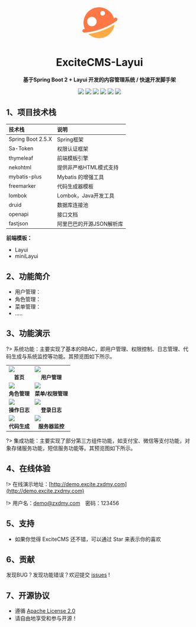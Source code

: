 <p align="center">
	<img alt="logo" src="/static/images/logo.png">
</p>
<h1 align="center" >ExciteCMS-Layui</h1>
<center><b>基于Spring Boot 2 + Layui 开发的内容管理系统 / 快速开发脚手架</b></center>
<p align="center">
	<a href="https://gitee.com/ExciteTeam/ExciteCMS-SpringBoot-Layui/stargazers" target="_blank">
        <img src="https://gitee.com/ExciteTeam/ExciteCMS-SpringBoot-Layui/badge/star.svg"></a>
    <a href="https://gitee.com/ExciteTeam/ExciteCMS-SpringBoot-Layui/members" target="_blank">
        <img src="https://gitee.com/ExciteTeam/ExciteCMS-SpringBoot-Layui/badge/fork.svg"></a>
	<a href="https://github.com/cxh1231/ExciteCMS-SpringBoot-Layui/stargazers" target="_blank">
        <img src="https://img.shields.io/github/stars/cxh1231/ExciteCMS-SpringBoot-Layui?style=flat-square&logo=GitHub"></a>
	<a href="https://github.com/cxh1231/ExciteCMS-SpringBoot-Layui/network/members" target="_blank">
        <img src="https://img.shields.io/github/forks/cxh1231/ExciteCMS-SpringBoot-Layui?style=flat-square&logo=GitHub"></a>
	<a href="https://gitee.com/ExciteTeam/ExciteCMS-SpringBoot-Layui" target="_blank">
        <img src="https://img.shields.io/badge/ExciteCMS%20Layui-1.0.0-brightgreen.svg"></a>
	<a href="https://gitee.com/ExciteTeam/ExciteCMS-SpringBoot-Layui/blob/master/LICENSE" target="_blank">
        <img src="https://img.shields.io/github/license/cxh1231/ExciteCMS-SpringBoot-Layui.svg?style=flat-square"></a>
</p>

## 1、项目技术栈

| 技术栈            | 说明                     |
| :---------------- | :----------------------- |
| Spring Boot 2.5.X | Spring框架               |
| Sa-Token          | 权限认证框架             |
| thymeleaf         | 前端模板引擎             |
| nekohtml          | 提供非严格HTML模式支持   |
| mybatis-plus      | Mybatis 的增强工具       |
| freemarker        | 代码生成器模板           |
| lombok            | Lombok，Java开发工具     |
| druid             | 数据库连接池             |
| openapi           | 接口文档                 |
| fastjson          | 阿里巴巴的开源JSON解析库 |

**前端模板：**

+ Layui
+ miniLayui

## 2、功能简介

+ 用户管理：
+ 角色管理：
+ 菜单管理：
+ .....

## 3、功能演示

?> 系统功能：主要实现了基本的RBAC，即用户管理、权限控制、日志管理、代码生成与系统监控等功能。其预览图如下所示。

<table>
<tr>
<td>
<img src="#">
<center><b>首页</b></center>
</td>
<td>
<img src="https://img.zxdmy.com/2022/202201262036756.png">
<center><b>用户管理</b></center>
</td>
</tr>
<tr>
<td>
<img src="https://img.zxdmy.com/2022/202201262036690.png">
<center><b>角色管理</b></center>
</td>
<td>
<img src="https://img.zxdmy.com/2022/202201262034888.png">
<center><b>菜单/权限管理</b></center>
</td>
</tr>
<tr>
<td>
<img src="https://img.zxdmy.com/2022/202201262041698.png">
<center><b>操作日志</b></center>
</td>
<td>
<img src="https://img.zxdmy.com/2022/202201262042293.png">
<center><b>登录日志</b></center>
</td>
</tr>
<tr>
<td>
<img src="https://img.zxdmy.com/2022/202201262044870.png">
<center><b>代码生成</b></center>
</td>
<td>
<img src="https://img.zxdmy.com/2022/202201262044488.png">
<center><b>服务器监控</b></center>
</td>
</tr>
</table>

?> 集成功能：主要实现了部分第三方组件功能，如支付宝、微信等支付功能，对象存储服务功能，短信服务功能等。其预览图如下所示。

## 4、在线体验

!> 在线演示地址：[http://demo.excite.zxdmy.com](http://demo.excite.zxdmy.com)

!> 用户名：demo@zxdmy.com　密码：123456

## 5、支持

* 如果你觉得 ExciteCMS 还不错，可以通过 Star 来表示你的喜欢

## 6、贡献

发现BUG？发现功能错误？欢迎提交 [issues](https://gitee.com/ExciteTeam/ExciteCMS-SpringBoot-Layui/issues) !

## 7、开源协议

* 遵循 [Apache License 2.0](https://gitee.com/ExciteTeam/ExciteCMS-SpringBoot-Layui/blob/master/LICENSE)
* 请自由地享受和参与开源！